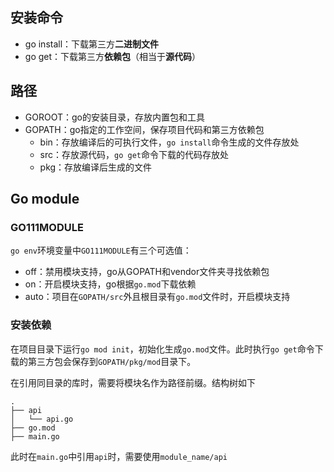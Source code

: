## 安装命令

- go install：下载第三方**二进制文件**
- go get：下载第三方**依赖包**（相当于**源代码**）

## 路径

- GOROOT：go的安装目录，存放内置包和工具
- GOPATH：go指定的工作空间，保存项目代码和第三方依赖包
    - bin：存放编译后的可执行文件，`go install`命令生成的文件存放处
    - src：存放源代码，`go get`命令下载的代码存放处
    - pkg：存放编译后生成的文件

## Go module

### GO111MODULE

`go env`环境变量中`GO111MODULE`有三个可选值：

- off：禁用模块支持，go从GOPATH和vendor文件夹寻找依赖包
- on：开启模块支持，go根据`go.mod`下载依赖
- auto：项目在`GOPATH/src`外且根目录有`go.mod`文件时，开启模块支持

### 安装依赖

在项目目录下运行`go mod init`，初始化生成`go.mod`文件。此时执行`go get`命令下载的第三方包会保存到`GOPATH/pkg/mod`目录下。

在引用同目录的库时，需要将模块名作为路径前缀。结构树如下

```
.
├── api
│   └── api.go
├── go.mod
├── main.go
```

此时在`main.go`中引用`api`时，需要使用`module_name/api`

